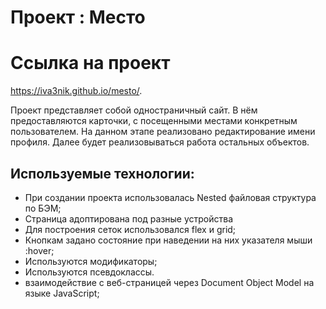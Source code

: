 # Проект : Место

# Ссылка на проект
https://iva3nik.github.io/mesto/.

Проект представляет собой одностраничный сайт. В нём предоставляются карточки, с посещенными местами конкретным пользователем. На данном этапе реализовано редактирование
имени профиля. Далее будет реализовываться работа остальных объектов.

## **Используемые технологии:**
* При создании проекта использовалась Nested файловая структура по БЭМ;
* Страница адоптирована под разные устройства
* Для построения сеток использовался flex и grid;
* Кнопкам задано состояние при наведении на них указателя мыши :hover;
* Используются модификаторы;
* Используются псевдоклассы.
* взаимодействие с веб-страницей через Document Object Model на языке JavaScript;

